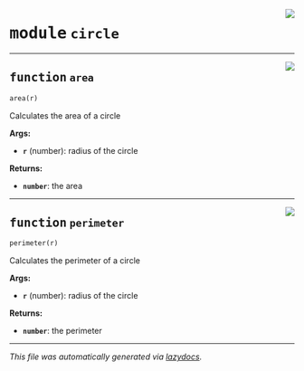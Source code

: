 <!-- markdownlint-disable -->

<a href="../circle.py#L0"><img align="right" style="float:right;" src="https://img.shields.io/badge/-source-cccccc?style=flat-square"></a>

# <kbd>module</kbd> `circle`





---

<a href="../circle.py#L4"><img align="right" style="float:right;" src="https://img.shields.io/badge/-source-cccccc?style=flat-square"></a>

## <kbd>function</kbd> `area`

```python
area(r)
```

Calculates the area of a circle 



**Args:**
 
 - <b>`r`</b> (number):  radius of the circle 



**Returns:**
 
 - <b>`number`</b>:  the area 


---

<a href="../circle.py#L16"><img align="right" style="float:right;" src="https://img.shields.io/badge/-source-cccccc?style=flat-square"></a>

## <kbd>function</kbd> `perimeter`

```python
perimeter(r)
```

Calculates the perimeter of a circle 



**Args:**
 
 - <b>`r`</b> (number):  radius of the circle 



**Returns:**
 
 - <b>`number`</b>:  the perimeter 




---

_This file was automatically generated via [lazydocs](https://github.com/ml-tooling/lazydocs)._
